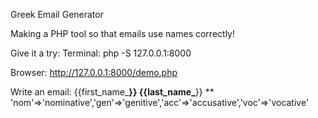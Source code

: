 Greek Email Generator

Making a PHP tool so that emails use names correctly!

Give it a try: 
Terminal: php -S 127.0.0.1:8000

Browser: http://127.0.0.1:8000/demo.php

Write an email: {{first_name_**}} {{last_name_**}}
** 'nom'=>'nominative','gen'=>'genitive','acc'=>'accusative','voc'=>'vocative'
